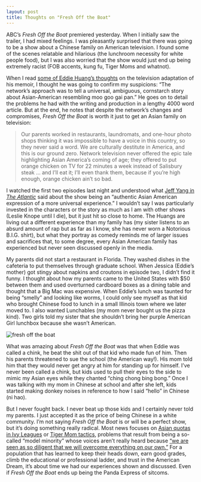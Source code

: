 ```yaml
---
layout: post
title: Thoughts on "Fresh Off the Boat"
---
```


ABC’s *Fresh Off the Boat* premiered yesterday. When I initially saw the trailer, I had mixed feelings. I was pleasantly surprised that there was going to be a show about a Chinese family on American television. I found some of the scenes relatable and hilarious (the lunchroom necessity for white people food), but I was also worried that the show would just end up being extremely racist (FOB accents, kung fu, Tiger Moms and whatnot). 

When I read [some of Eddie Huang’s thoughts](http://www.vulture.com/2015/01/eddie-huang-fresh-off-the-boat-abc.html) on the television adaptation of his memoir, I thought he was going to confirm my suspicions: “The network’s approach was to tell a universal, ambiguous, cornstarch story about Asian-American resembling moo goo gai pan.” He goes on to detail the problems he had with the writing and production in a lengthy 4000 word article. But at the end, he notes that despite the network’s changes and compromises, *Fresh Off the Boat* is worth it just to get an Asian family on television:

<blockquote>Our parents worked in restaurants, laundromats, and one-hour photo shops thinking it was impossible to have a voice in this country, so they never said a word. We are culturally destitute in America, and this is our ground zero. Network television never offered the epic tale highlighting Asian America’s coming of age; they offered to put orange chicken on TV for 22 minutes a week instead of Salisbury steak … and I’ll eat it; I’ll even thank them, because if you’re high enough, orange chicken ain’t so bad.</blockquote>

I watched the first two episodes last night and understood what [Jeff Yang in *The Atlantic*](http://www.theatlantic.com/entertainment/archive/2015/01/the-terrible-questions-journalists-have-been-asking-the-cast-of-fresh-off-the-boat/384666/) said about the show being an “authentic Asian American expression of a more universal experience.” I wouldn’t say I was particularly invested in the characters or the story as much as I am with other shows (Leslie Knope until I die), but it just hit so close to home. The Huangs are living out a different experience than my family has (my sister listens to an absurd amount of rap but as far as I know, she has never worn a Notorious B.I.G. shirt), but what they portray as comedy reminds me of larger issues and sacrifices that, to some degree, every Asian American family has experienced but never seen discussed openly in the media.

My parents did not start a restaurant in Florida. They washed dishes in the cafeteria to put themselves through graduate school. When Jessica (Eddie’s mother) got stingy about napkins and croutons in episode two, I didn’t find it funny. I thought about how my parents came to the United States with $50 between them and used overturned cardboard boxes as a dining table and thought that a Big Mac was expensive. When Eddie’s lunch was taunted for being “smelly” and looking like worms, I could only see myself as that kid who brought Chinese food to lunch in a small Illinois town where we later moved to. I also wanted Lunchables (my mom never bought us the pizza kind). Two girls told my sister that she shouldn’t bring her purple American Girl lunchbox because she wasn’t American.

![fresh off the boat](https://s2.yimg.com/bt/api/res/1.2/8FFep355pJqMZIqfuQYHiw--/YXBwaWQ9eW5ld3M7cT04NTt3PTYzMA--/http://l.yimg.com/os/publish-images/tv/2015-02-03/eba60030-ab47-11e4-9dd9-c9f5321e4956_abc-fresh-off-the-boat-101-pilot-0624.jpg)

What was amazing about *Fresh Off the Boat* was that when Eddie was called a chink, he beat the shit out of that kid who made fun of him. Then his parents threatened to sue the school (the American way!). His mom told him that they would never get angry  at him for standing up for himself. I’ve never been called a chink, but kids used to pull their eyes to the side to mimic my Asian eyes while they chanted “ching chong bing bong.” Once I was talking with my mom in Chinese at school and after she left, kids started making donkey noises in reference to how I said “hello” in Chinese (ni hao).

But I never fought back. I never beat up those kids and I certainly never told my parents. I just accepted it as the price of being Chinese in a white community. I’m not saying *Fresh Off the Boat* is or will be a perfect show, but it’s doing something really radical. Most news focuses on [Asian quotas in Ivy Leagues](http://www.nytimes.com/roomfordebate/2012/12/19/fears-of-an-asian-quota-in-the-ivy-league/discrimination-is-obvious) or [Tiger Mom tactics](http://time.com/88125/the-tiger-mom-effect-is-real-says-large-study/), problems that result from being a so-called “model minority” whose voices aren’t really heard because [“we are seen as so diligent that we will overcome everything on our own.”](http://www.voanews.com/content/chinese-americans-dont-call-us-model-citizens/1955111.html) For a population that has learned to keep their heads down, earn good grades, climb the educational or professional ladder, and trust in the American Dream, it’s about time we had our experiences shown and discussed. Even if *Fresh Off the Boat* ends up being the Panda Express of sitcoms.
